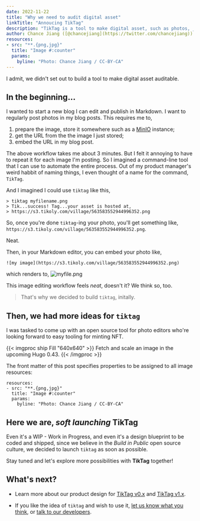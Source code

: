 ```yaml
---
date: 2022-11-22
title: "Why we need to audit digital asset"
linkTitle: "Annoucing TikTag"
description: "TikTag is a tool to make digital asset, such as photos, _auditable_."
author: Chance Jiang ([@chancejiang](https://twitter.com/chancejiang))
resources:
- src: "**.{png,jpg}"
  title: "Image #:counter"
  params:
    byline: "Photo: Chance Jiang / CC-BY-CA"
---
```


I admit, we didn't set out to build a tool to make digital asset auditable.

## In the beginning...

I wanted to start a new blog I can edit and publish in Markdown. I want to regularly post photos in my blog posts. This requires me to,

1. prepare the image, store it somewhere such as a [MinIO](https://min.io/) instance;
2. get the URL from the the image I just stored;
3. embed the URL in my blog post.

The above workflow takes me about 3 minutes. But I felt it annoying to have to repeat it for each image I'm posting. So I imagined a command-line tool that I can use to automate the entire process. Out of my product manager's weird habbit of naming things, I even thought of a name for the command, `TikTag`.

And I imagined I could use `tiktag` like this,
 ```
> tiktag myfilename.png
> Tik...success! Tag...your asset is hosted at,
> https://s3.tikoly.com/village/563583552944996352.png
```
So, once you're done `tiktag`-ing your photo, you'll get something like, `https://s3.tikoly.com/village/563583552944996352.png`.

Neat.

Then, in your Markdown editor, you can embed your photo like,
```
![my image](https://s3.tikoly.com/village/563583552944996352.png)
```
which renders to,
![myfile.png](https://s3.tikoly.com/village/563583552944996352.png)

This image editing workflow feels _neat_, doesn't it? We think so, too.

> That's why we decided to build `tiktag`, initally.

## Then, we had more ideas for `tiktag`

I was tasked to come up with an open source tool for photo editors who're looking forward to easy tooling for minting NFT.

{{< imgproc ship Fill "640x640" >}}
Fetch and scale an image in the upcoming Hugo 0.43.
{{< /imgproc >}}

The front matter of this post specifies properties to be assigned to all image resources:

```
resources:
- src: "**.{png,jpg}"
  title: "Image #:counter"
  params:
    byline: "Photo: Chance Jiang / CC-BY-CA"
```

## Here we are, _soft launching_ TikTag

Even it's a WIP - Work in Progress, and even it's a design blueprint to be coded and shipped, since we believe in the *Build in Public* open source culture, we decided to launch `tiktag` as soon as possible.

Stay tuned and let's explore more possibilities with **TikTag** together!

## What's next?

* Learn more about our product design for [TikTag v0.x](/blog/20221123/version-0.x-design/) and [TikTag v1.x](/blog/20221123/version-1.x-design/).

* If you like the idea of `tiktag` and wish to use it, [let us know what you think](https://github.com/tikoly-com/tiktag/issues), or [talk to our developers](https://join.slack.com/t/tiktag/shared_invite/zt-1kdvg6uwx-xruL~AMhYGgd0QezP66~PA).

